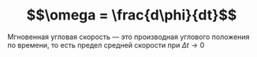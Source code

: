 # $$\omega = \frac{d\phi}{dt}$$
Мгновенная угловая скорость — это производная углового положения по времени, то есть предел средней скорости при $Δt→0$ 